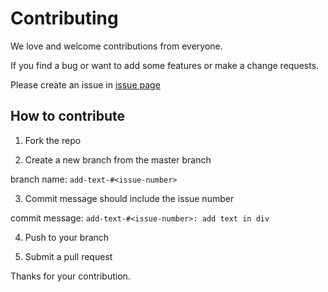 # Contributing

We love and welcome contributions from everyone.

If you find a bug or want to add some features or make a change requests.

Please create an issue in [issue page](https://github.com/yeukfei02/flowerShopUi/issues)

## How to contribute

1. Fork the repo

2. Create a new branch from the master branch

 branch name: `add-text-#<issue-number>`

3. Commit message should include the issue number

 commit message: `add-text-#<issue-number>: add text in div`

4. Push to your branch

5. Submit a pull request

Thanks for your contribution.
